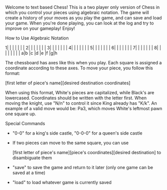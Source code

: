 Welcome to text based Chess! This is a two player only version of Chess in which you control your pieces using algebraic notation.
The game will create a history of your moves as you play the game, and can save and load your game. 
When you're done playing, you can look at the log and try to improve on your gameplay! Enjoy!

How to Use Algebraic Notation

1| | | | | | |
2| | | | | | |
3| | | | | | |
4| | | | | | |
5| | | | | | |
6| | | | | | |
7| | | | | | |
8| | | | | | |
 | a|b |c |d |e |f |g|h

The chessboard has axes like this when you play. Each square is assigned a coordinate according to these axes.
To move your piece, you follow this format:

[first letter of piece's name][desired destination coordinates]

When using this format, White's pieces are capitalized, while Black's are lowercased. 
Coordinates should be written with the letter first.
When moving the knight, use "N/n" to control it since King already has "K/k".
An example of a valid move would be: Pa3, which moves White's leftmost pawn one square up.

Special Commands
- "0-0" for a king's side castle, "0-0-0" for a queen's side castle
- If two pieces can move to the same square, you can use 

  [first letter of piece's name][piece's coordinates][desired destination] 
  to disambiguate them
- "save" to save the game and return to it later (only one game can be saved at a time)
- "load" to load whatever game is currently saved
